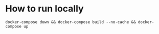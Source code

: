# How to run locally

`docker-compose down && docker-compose build --no-cache && docker-compose up`

